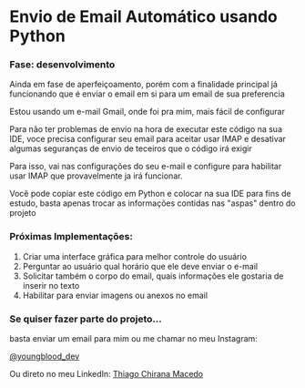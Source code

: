 <h1>Envio de Email Automático usando Python</h1>
<h3>Fase: desenvolvimento</h3>
<p>Ainda em fase de aperfeiçoamento, porém com a finalidade principal já funcionando que é enviar o email em si para um email de sua preferencia</p>
<p>Estou usando um e-mail Gmail, onde foi pra mim, mais fácil de configurar</p>
<p>Para não ter problemas de envio na hora de executar este código na sua IDE, voce precisa configurar seu email para aceitar usar IMAP e desativar algumas seguranças de envio de teceiros que o código irá exigir</p>
<p>Para isso, vai nas configurações do seu e-mail e configure para habilitar usar IMAP que provavelmente ja irá funcionar.</p>
<p>Você pode copiar este código em Python e colocar na sua IDE para fins de estudo, basta apenas trocar as informações contidas nas "aspas" dentro do projeto</p>
<h3>Próximas Implementações:</h3>
<ol>
  <li>Criar uma interface gráfica para melhor controle do usuário</li>
  <li>Perguntar ao usuário qual horário que ele deve enviar o e-mail</li>
  <li>Solicitar também o corpo do email, quais informações ele gostaria de inserir no texto</li>
  <li>Habilitar para enviar imagens ou anexos no email</li>  
</ol>
<h3>Se quiser fazer parte do projeto...</h3>
basta enviar um email para mim ou me chamar no meu Instagram: 

[@youngblood_dev](https://www.instagram.com/youngblood_dev)

Ou direto no meu LinkedIn:
[Thiago Chirana Macedo](https://www.linkedin.com/in/thiago-c-macedo/)

